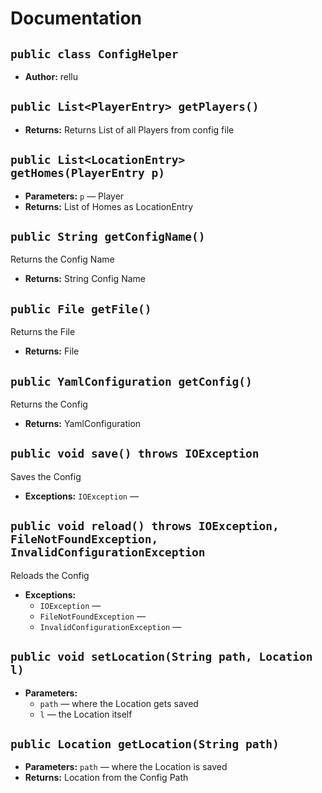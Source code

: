 # Documentation

## `public class ConfigHelper`

 * **Author:** rellu

## `public List<PlayerEntry> getPlayers()`

 * **Returns:** Returns List of all Players from config file

## `public List<LocationEntry> getHomes(PlayerEntry p)`

 * **Parameters:** `p` — Player
 * **Returns:** List of Homes as LocationEntry

## `public String getConfigName()`

Returns the Config Name

 * **Returns:** String Config Name

## `public File getFile()`

Returns the File

 * **Returns:** File

## `public YamlConfiguration getConfig()`

Returns the Config

 * **Returns:** YamlConfiguration

## `public void save() throws IOException`

Saves the Config

 * **Exceptions:** `IOException` — 

## `public void reload() throws IOException, FileNotFoundException, InvalidConfigurationException`

Reloads the Config

 * **Exceptions:**
   * `IOException` — 
   * `FileNotFoundException` — 
   * `InvalidConfigurationException` — 

## `public void setLocation(String path, Location l)`

 * **Parameters:**
   * `path` — where the Location gets saved
   * `l` — the Location itself

## `public Location getLocation(String path)`

 * **Parameters:** `path` — where the Location is saved
 * **Returns:** Location from the Config Path
